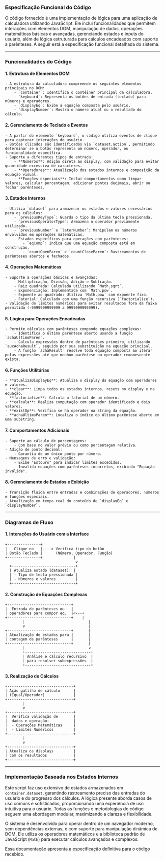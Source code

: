 ### Especificação Funcional do Código

O código fornecido é uma implementação de lógica para uma aplicação de calculadora utilizando JavaScript. Ele inclui funcionalidades que permitem interações com elementos DOM, manipulação de dados, operações matemáticas básicas e avançadas, gerenciando estados e inputs do usuário, além de lógica estruturada para cálculos encadeados com suporte a parênteses. A seguir está a especificação funcional detalhada do sistema.

---

### Funcionalidades do Código

#### 1. **Estrutura de Elementos DOM**
    - A estrutura da calculadora compreende os seguintes elementos principais no DOM:
        - `container`: Identifica o contêiner principal da calculadora.
        - `keyboard`: Representa os botões de entrada (teclado) para números e operadores.
        - `displayEq`: Exibe a equação composta pelo usuário.
        - `displayNumber`: Mostra o número atual ou o resultado do cálculo.

#### 2. **Gerenciamento de Teclado e Eventos**
    - A partir do elemento `keyboard`, o código utiliza eventos de clique para capturar interações do usuário.
    - Botões clicados são identificados via `dataset.action`, permitindo determinar se o botão representa um número, operador, ou funcionalidade específica.
    - Suporte a diferentes tipos de entrada:
        - **Números**: Adição direta ao display, com validação para evitar quantidade excessiva de caracteres.
        - **Operadores**: Atualização dos estados internos e composição da equação visual.
        - **Funções especiais**: Inclui comportamentos como limpar valores, calcular porcentagem, adicionar pontos decimais, abrir ou fechar parênteses.

#### 3. **Estados Internos**
    - Utiliza `dataset` para armazenar os estados e valores necessários para os cálculos:
        - `previousKeyType`: Guarda o tipo da última tecla pressionada.
        - `previousOperatorType`: Armazena o operador previamente utilizado.
        - `previousNumber` e `laterNumber`: Manipulam os números envolvidos em operações matemáticas.
        - Estados específicos para operações com parênteses:
            - `eqComp`: Indica que uma equação composta está em construção.
            - `countOpenParen` e `countCloseParen`: Rastreamentos de parênteses abertos e fechados.

#### 4. **Operações Matemáticas**
    - Suporte a operações básicas e avançadas:
        - Multiplicação, Divisão, Adição e Subtração.
        - Raiz quadrada: Calculada utilizando `Math.sqrt`.
        - Exponenciação: Implementada com `Math.pow`.
        - Expoente ao quadrado: Utiliza `Math.pow` com expoente fixo.
        - Fatorial: Calculado com uma função recursiva (`factorialize`).
    - Validação de limites numéricos para evitar resultados fora da faixa permitida (-9999999999999 a 9999999999999).

#### 5. **Lógica para Operações Encadeadas**
    - Permite cálculos com parênteses compondo equações complexas:
        - Identifica o último parêntese aberto usando a função `achaUltimoParen`.
        - Calcula expressões dentro de parênteses primeiro, utilizando `auxAchaResult`, seguido por sua substituição na equação principal.
        - A função `achaResult` resolve toda equação composta ao iterar pelas expressões até que nenhum parêntese ou operador remanescente exista.

#### 6. **Funções Utilitárias**
    - **atualizaDisplayEq**: Atualiza o display da equação com operadores e valores.
    - **clear**: Limpa todos os estados internos, resets no display e na equação.
    - **factorialize**: Calcula o fatorial de um número.
    - **calcula**: Realiza computação com operador identificado e dois valores.
    - **existOp**: Verifica se há operador na string da equação.
    - **achaUltimoParen**: Localiza o índice do último parêntese aberto em uma substring.

#### 7. **Comportamentos Adicionais**
    - Suporte ao cálculo de porcentagens:
        - Com base no valor prévio ou como porcentagem relativa.
    - Adição de ponto decimal:
        - Garantia de um único ponto por número.
    - Mensagens de erro e validação:
        - Exibe "Estouro" para indicar limites excedidos.
        - Invalida equações com parênteses incorretos, exibindo "Equação inválida".

#### 8. **Gerenciamento de Estados e Exibição**
    - Transição fluida entre entradas e combinações de operadores, números e funções especiais.
    - Atualização em tempo real do conteúdo de `displayEq` e `displayNumber`.

---

### Diagramas de Fluxo

#### 1. Interações do Usuário com a Interface
```plaintext
+---------------+
|   Clique no   |----> Verifica tipo do botão
| Botão Teclado |      (Número, Operador, Função)
+---------------+              |
                                v
  +-----------------------------+
  | Atualiza estado (dataset): |
  | - Tipo de tecla pressionada |
  | - Números e valores         |
  +-----------------------------+
```

#### 2. Construção de Equações Complexas
```plaintext
+-----------------------------+
|  Entrada de parênteses ou   |
| operadores para compor eq.  |<---+
+-----------------------------+    |
        |                             |
        v                             |
+-----------------------------+       |
| Atualização de estados para |       |
| contagem de parênteses      |       |
+-----------------------------+       |
        |                             v
        +------------------------------+
        | Análise e cálculo recursivo  |
        | para resolver subexpressões  |
        +------------------------------+
```

#### 3. Realização de Cálculos
```plaintext
+------------------------------+
| Ação gatilho de cálculo      |
| (Igual/Operador)             |
+------------------------------+
        |
        v
+------------------------------+
|  Verifica validação de       |
|  dados e operação:           |
|  - Operações Matemáticas     |
|  - Limites Numéricos         |
+------------------------------+
        |
        v
+------------------------------+
| Atualiza os displays         |
| com os resultados            |
+------------------------------+
```

---

### Implementação Baseada nos Estados Internos

Este script faz uso extensivo de estados armazenados em `container.dataset`, garantindo rastreamento preciso das entradas do usuário e do progresso dos cálculos. A lógica presente aborda casos de uso comuns e sofisticados, proporcionando uma experiência de uso intuitiva para o usuário. Todas as funções e metodologias do código seguem uma abordagem modular, maximizando a clareza e flexibilidade.

O sistema é desenvolvido para operar dentro de um navegador moderno, sem dependências externas, e com suporte para manipulação dinâmica de DOM. Ele utiliza os operadores matemáticos e a biblioteca padrão de JavaScript (`Math`) para executar cálculos avançados e complexos.

Essa documentação apresenta a especificação definitiva para o código recebido.